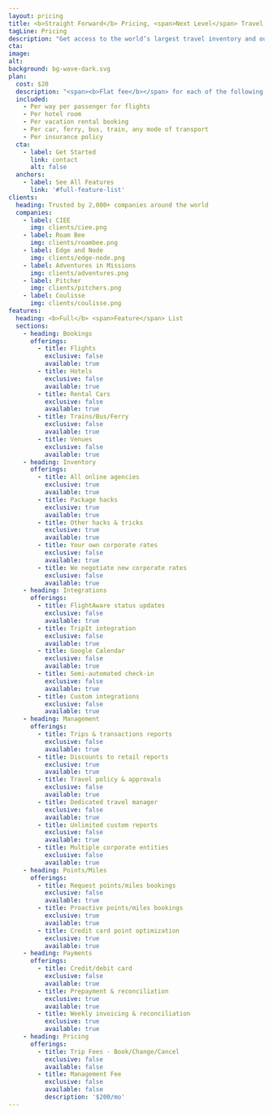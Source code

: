 ```yaml
---
layout: pricing
title: <b>Straight Forward</b> Pricing, <span>Next Level</span> Travel.
tagLine: Pricing
description: "Get access to the world’s largest travel inventory and our #1 rated Customer Care Team with our flat pricing."
cta:
image:
alt:
background: bg-wave-dark.svg
plan:
  cost: $20
  description: "<span><b>Flat fee</b></span> for each of the following:"
  included:
    - Per way per passenger for flights
    - Per hotel room
    - Per vacation rental booking
    - Per car, ferry, bus, train, any mode of transport
    - Per insurance policy
  cta:
    - label: Get Started
      link: contact
      alt: false
  anchors:
    - label: See All Features
      link: '#full-feature-list'
clients:
  heading: Trusted by 2,000+ companies around the world
  companies:
    - label: CIEE
      img: clients/ciee.png
    - label: Roam Bee
      img: clients/roambee.png
    - label: Edge and Node
      img: clients/edge-node.png
    - label: Adventures in Missions
      img: clients/adventures.png
    - label: Pitcher
      img: clients/pitchers.png
    - label: Coulisse
      img: clients/coulisse.png
features:
  heading: <b>Full</b> <span>Feature</span> List
  sections:
    - heading: Bookings
      offerings:
        - title: Flights
          exclusive: false
          available: true
        - title: Hotels
          exclusive: false
          available: true
        - title: Rental Cars
          exclusive: false
          available: true
        - title: Trains/Bus/Ferry
          exclusive: false
          available: true
        - title: Venues
          exclusive: false
          available: true
    - heading: Inventory
      offerings:
        - title: All online agencies
          exclusive: true
          available: true
        - title: Package hacks
          exclusive: true
          available: true
        - title: Other hacks & tricks
          exclusive: true
          available: true
        - title: Your own corporate rates
          exclusive: false
          available: true
        - title: We negotiate new corporate rates
          exclusive: false
          available: true
    - heading: Integrations
      offerings:
        - title: FlightAware status updates
          exclusive: false
          available: true
        - title: TripIt integration
          exclusive: false
          available: true
        - title: Google Calendar
          exclusive: false
          available: true
        - title: Semi-automated check-in
          exclusive: false
          available: true
        - title: Custom integrations
          exclusive: false
          available: true
    - heading: Management
      offerings:
        - title: Trips & transactions reports
          exclusive: false
          available: true
        - title: Discounts to retail reports
          exclusive: true
          available: true
        - title: Travel policy & approvals
          exclusive: false
          available: true
        - title: Dedicated travel manager
          exclusive: false
          available: true
        - title: Unlimited custom reports
          exclusive: false
          available: true
        - title: Multiple corporate entities
          exclusive: false
          available: true
    - heading: Points/Miles
      offerings:
        - title: Request points/miles bookings
          exclusive: false
          available: true
        - title: Proactive points/miles bookings
          exclusive: true
          available: true
        - title: Credit card point optimization
          exclusive: true
          available: true
    - heading: Payments
      offerings:
        - title: Credit/debit card
          exclusive: false
          available: true
        - title: Prepayment & reconciliation
          exclusive: true
          available: true
        - title: Weekly invoicing & reconciliation
          exclusive: true
          available: true
    - heading: Pricing
      offerings:
        - title: Trip Fees - Book/Change/Cancel
          exclusive: false
          available: false
        - title: Management Fee
          exclusive: false
          available: false
          description: '$200/mo'
---
```

